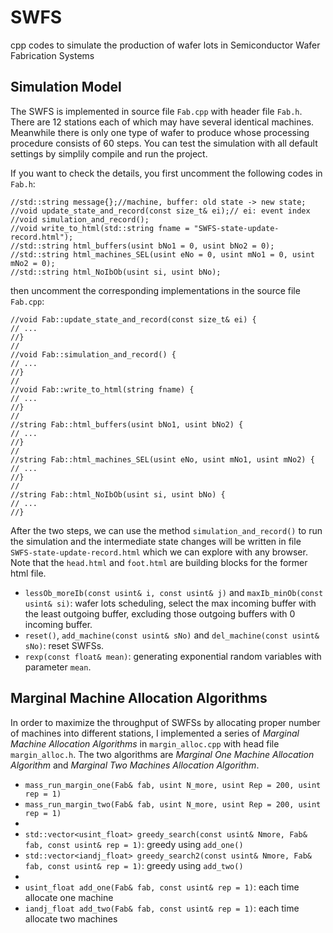 # SWFS
cpp codes to simulate the production of wafer lots in Semiconductor Wafer Fabrication Systems

## Simulation Model
The SWFS is implemented in source file `Fab.cpp` with header file `Fab.h`. There are 12 stations each of which may have several identical machines. Meanwhile there is only one type of wafer to produce whose processing procedure consists of 60 steps. You can test the simulation with all default settings by simplily compile and run the project.

If you want to check the details, you first uncomment the following codes in `Fab.h`:

```
//std::string message{};//machine, buffer: old state -> new state;
//void update_state_and_record(const size_t& ei);// ei: event index
//void simulation_and_record();
//void write_to_html(std::string fname = "SWFS-state-update-record.html");
//std::string html_buffers(usint bNo1 = 0, usint bNo2 = 0);
//std::string html_machines_SEL(usint eNo = 0, usint mNo1 = 0, usint mNo2 = 0);
//std::string html_NoIbOb(usint si, usint bNo);
```

then uncomment the corresponding implementations in the source file `Fab.cpp`:

```
//void Fab::update_state_and_record(const size_t& ei) {
// ...
//}
//
//void Fab::simulation_and_record() {
// ...
//}
//
//void Fab::write_to_html(string fname) {
// ...
//}
//
//string Fab::html_buffers(usint bNo1, usint bNo2) {
// ...
//}
//
//string Fab::html_machines_SEL(usint eNo, usint mNo1, usint mNo2) {
// ...
//}
//
//string Fab::html_NoIbOb(usint si, usint bNo) {
// ...
//}
```

After the two steps, we can use the method `simulation_and_record()` to run the simulation and the intermediate state changes will be written in file `SWFS-state-update-record.html` which we can explore with any browser. Note that the `head.html` and `foot.html` are building blocks for the former html file.

- `lessOb_moreIb(const usint& i, const usint& j)` and `maxIb_minOb(const usint& si)`: wafer lots scheduling, select the max incoming buffer with the least outgoing buffer, excluding those outgoing buffers with 0 incoming buffer.
- `reset()`, `add_machine(const usint& sNo)` and `del_machine(const usint& sNo)`: reset SWFSs.
- `rexp(const float& mean)`: generating exponential random variables with parameter `mean`.

## Marginal Machine Allocation Algorithms

In order to maximize the throughput of SWFSs by allocating proper number of machines into different stations, I implemented a series of *Marginal Machine Allocation Algorithms* in `margin_alloc.cpp` with head file `margin_alloc.h`. The two algorithms are *Marginal One Machine Allocation Algorithm* and *Marginal Two Machines Allocation Algorithm*. 

- `mass_run_margin_one(Fab& fab, usint N_more, usint Rep = 200, usint rep = 1)`
- `mass_run_margin_two(Fab& fab, usint N_more, usint Rep = 200, usint rep = 1)`
- 
- `std::vector<usint_float> greedy_search(const usint& Nmore, Fab& fab, const usint& rep = 1)`: greedy using `add_one()`
- `std::vector<iandj_float> greedy_search2(const usint& Nmore, Fab& fab, const usint& rep = 1)`: greedy using `add_two()`
- 
- `usint_float add_one(Fab& fab, const usint& rep = 1)`: each time allocate one machine
- `iandj_float add_two(Fab& fab, const usint& rep = 1)`: each time allocate two machines
